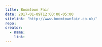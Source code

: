 ```yaml
---
title: Boomtown Fair
date: 2017-01-09T12:00:00-05:00
sitelink: 'http://www.boomtownfair.co.uk/'
repo:
creator:
  - name:
    link:
---
```

